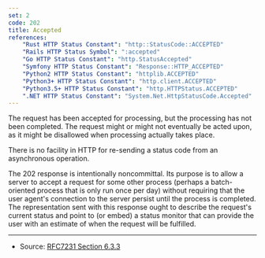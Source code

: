 ```yaml
---
set: 2
code: 202
title: Accepted
references:
    "Rust HTTP Status Constant": "http::StatusCode::ACCEPTED"
    "Rails HTTP Status Symbol": ":accepted"
    "Go HTTP Status Constant": "http.StatusAccepted"
    "Symfony HTTP Status Constant": "Response::HTTP_ACCEPTED"
    "Python2 HTTP Status Constant": "httplib.ACCEPTED"
    "Python3+ HTTP Status Constant": "http.client.ACCEPTED"
    "Python3.5+ HTTP Status Constant": "http.HTTPStatus.ACCEPTED"
    ".NET HTTP Status Constant": "System.Net.HttpStatusCode.Accepted"
---
```


The request has been accepted for processing, but the processing has not been
completed. The request might or might not eventually be acted upon, as it might
be disallowed when processing actually takes place.

There is no facility in HTTP for re-sending a status code from an asynchronous
operation.

The 202 response is intentionally noncommittal. Its purpose is to allow a server to accept a request for some other process (perhaps a batch-oriented process that is only run once per day) without requiring that the user agent's connection to the server persist until the process is completed. The representation sent with this response ought to describe the request's current status and point to (or embed) a status monitor that can provide the user with an estimate of when the request will be fulfilled.

---

* Source: [RFC7231 Section 6.3.3][1]

[1]: <http://tools.ietf.org/html/rfc7231#section-6.3.3>
